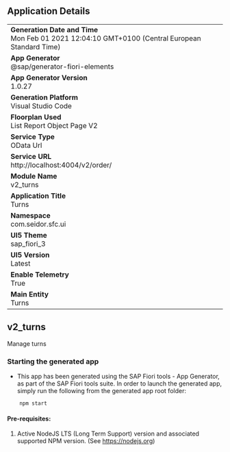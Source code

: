 ## Application Details
|               |
| ------------- |
|**Generation Date and Time**<br>Mon Feb 01 2021 12:04:10 GMT+0100 (Central European Standard Time)|
|**App Generator**<br>@sap/generator-fiori-elements|
|**App Generator Version**<br>1.0.27|
|**Generation Platform**<br>Visual Studio Code|
|**Floorplan Used**<br>List Report Object Page V2|
|**Service Type**<br>OData Url|
|**Service URL**<br>http://localhost:4004/v2/order/
|**Module Name**<br>v2_turns|
|**Application Title**<br>Turns|
|**Namespace**<br>com.seidor.sfc.ui|
|**UI5 Theme**<br>sap_fiori_3|
|**UI5 Version**<br>Latest|
|**Enable Telemetry**<br>True|
|**Main Entity**<br>Turns|

## v2_turns

Manage turns

### Starting the generated app

-   This app has been generated using the SAP Fiori tools - App Generator, as part of the SAP Fiori tools suite.  In order to launch the generated app, simply run the following from the generated app root folder:

```
    npm start
```


#### Pre-requisites:

1. Active NodeJS LTS (Long Term Support) version and associated supported NPM version.  (See https://nodejs.org)


